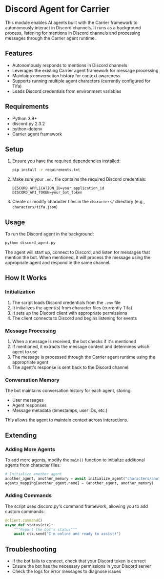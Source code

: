 # Discord Agent for Carrier

This module enables AI agents built with the Carrier framework to autonomously interact in Discord channels. It runs as a background process, listening for mentions in Discord channels and processing messages through the Carrier agent runtime.

## Features

- Autonomously responds to mentions in Discord channels
- Leverages the existing Carrier agent framework for message processing
- Maintains conversation history for context awareness
- Supports running multiple agent characters (currently configured for Tifa)
- Loads Discord credentials from environment variables

## Requirements

- Python 3.9+
- discord.py 2.3.2
- python-dotenv
- Carrier agent framework

## Setup

1. Ensure you have the required dependencies installed:
   ```bash
   pip install -r requirements.txt
   ```

2. Make sure your `.env` file contains the required Discord credentials:
   ```
   DISCORD_APPLICATION_ID=your_application_id
   DISCORD_API_TOKEN=your_bot_token
   ```

3. Create or modify character files in the `characters/` directory (e.g., `characters/tifa.json`)

## Usage

To run the Discord agent in the background:

```bash
python discord_agent.py
```

The agent will start up, connect to Discord, and listen for messages that mention the bot. When mentioned, it will process the message using the appropriate agent and respond in the same channel.

## How It Works

### Initialization

1. The script loads Discord credentials from the `.env` file
2. It initializes the agent(s) from character files (currently Tifa)
3. It sets up the Discord client with appropriate permissions
4. The client connects to Discord and begins listening for events

### Message Processing

1. When a message is received, the bot checks if it's mentioned
2. If mentioned, it extracts the message content and determines which agent to use
3. The message is processed through the Carrier agent runtime using the appropriate agent
4. The agent's response is sent back to the Discord channel

### Conversation Memory

The bot maintains conversation history for each agent, storing:
- User messages
- Agent responses
- Message metadata (timestamps, user IDs, etc.)

This allows the agent to maintain context across interactions.

## Extending

### Adding More Agents

To add more agents, modify the `main()` function to initialize additional agents from character files:

```python
# Initialize another agent
another_agent, another_memory = await initialize_agent("characters/another.json")
agents_mapping[another_agent.name] = (another_agent, another_memory)
```

### Adding Commands

The script uses discord.py's command framework, allowing you to add custom commands:

```python
@client.command()
async def status(ctx):
    """Report the bot's status"""
    await ctx.send("I'm online and ready to assist!")
```

## Troubleshooting

- If the bot fails to connect, check that your Discord token is correct
- Ensure the bot has the necessary permissions in your Discord server
- Check the logs for error messages to diagnose issues
